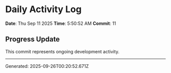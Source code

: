 # Daily Activity Log

**Date**: Thu Sep 11 2025
**Time**: 5:50:52 AM
**Commit**: 11

## Progress Update

This commit represents ongoing development activity.

---
Generated: 2025-09-26T00:20:52.671Z
